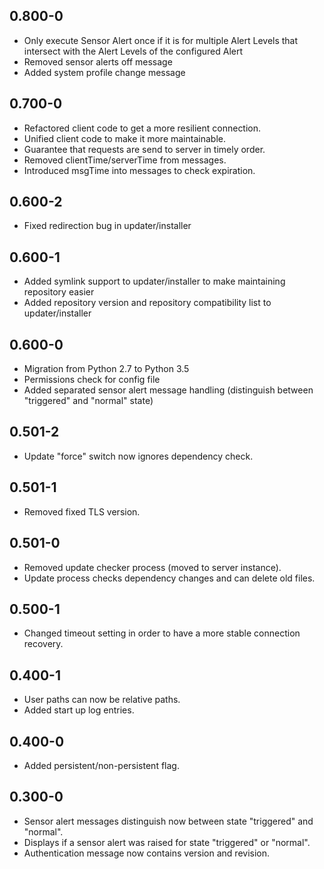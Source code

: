 ## 0.800-0

* Only execute Sensor Alert once if it is for multiple Alert Levels that intersect with the Alert Levels of the configured Alert
* Removed sensor alerts off message
* Added system profile change message

## 0.700-0

* Refactored client code to get a more resilient connection.
* Unified client code to make it more maintainable.
* Guarantee that requests are send to server in timely order.
* Removed clientTime/serverTime from messages.
* Introduced msgTime into messages to check expiration.

## 0.600-2

* Fixed redirection bug in updater/installer

## 0.600-1

* Added symlink support to updater/installer to make maintaining repository easier
* Added repository version and repository compatibility list to updater/installer 

## 0.600-0

* Migration from Python 2.7 to Python 3.5
* Permissions check for config file
* Added separated sensor alert message handling (distinguish between "triggered" and "normal" state)

## 0.501-2

* Update "force" switch now ignores dependency check.


## 0.501-1

* Removed fixed TLS version.

## 0.501-0

* Removed update checker process (moved to server instance).
* Update process checks dependency changes and can delete old files.

## 0.500-1

* Changed timeout setting in order to have a more stable connection recovery.

## 0.400-1

* User paths can now be relative paths.
* Added start up log entries.

## 0.400-0

* Added persistent/non-persistent flag.

## 0.300-0

* Sensor alert messages distinguish now between state "triggered" and "normal".
* Displays if a sensor alert was raised for state "triggered" or "normal".
* Authentication message now contains version and revision.
